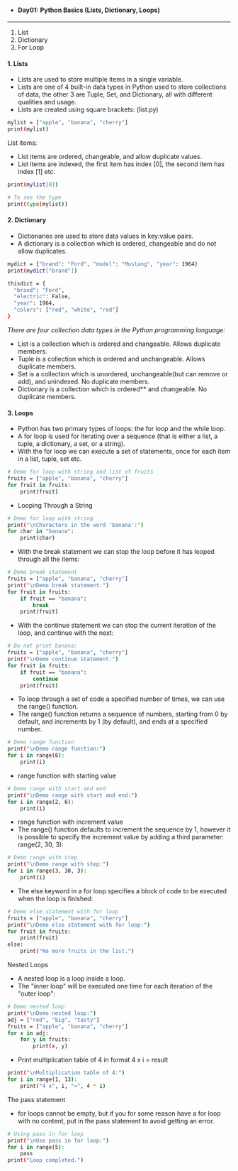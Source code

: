- #### Day01:  Python Basics (Lists, Dictionary, Loops)
---
1. List
2. Dictionary
3. For Loop

#### 1. Lists
- Lists are used to store multiple items in a single variable.
- Lists are one of 4 built-in data types in Python used to store collections of data, the other 3 are Tuple, Set, and Dictionary, all with different qualities and usage.
- Lists are created using square brackets: (list.py)

``` bash
mylist = ["apple", "banana", "cherry"]
print(mylist)
```
List items:
- List items are ordered, changeable, and allow duplicate values.
- List items are indexed, the first item has index [0], the second item has index [1] etc.

``` bash
print(mylist[0])

# To see the type
print(type(mylist))
```

#### 2. Dictionary

- Dictionaries are used to store data values in key:value pairs.
- A dictionary is a collection which is ordered, changeable and do not allow duplicates.

``` bash
mydict = {"brand": "Ford", "model": "Mustang", "year": 1964}
print(mydict["brand"])

thisdict = {
  "brand": "Ford",
  "electric": False,
  "year": 1964,
  "colors": ["red", "white", "red"]
}
```

*There are four collection data types in the Python programming language:* 
- List is a collection which is ordered and changeable. Allows duplicate members.
- Tuple is a collection which is ordered and unchangeable. Allows duplicate members.
- Set is a collection which is unordered, unchangeable(but can remove or add), and unindexed. No duplicate members.
- Dictionary is a collection which is ordered** and changeable. No duplicate members.


#### 3. Loops
- Python has two primary types of loops: the for loop and the while loop.
- A for loop is used for iterating over a sequence (that is either a list, a tuple, a dictionary, a set, or a string).
- With the for loop we can execute a set of statements, once for each item in a list, tuple, set etc.

``` bash
# Demo for loop with string and list of fruits
fruits = ["apple", "banana", "cherry"]
for fruit in fruits:
    print(fruit)
```

- Looping Through a String

``` bash
# Demo for loop with string
print("\nCharacters in the word 'banana':")
for char in "banana":
    print(char)
```

- With the break statement we can stop the loop before it has looped through all the items:

``` bash
# Demo break statement
fruits = ["apple", "banana", "cherry"]
print("\nDemo break statement:")
for fruit in fruits:
    if fruit == "banana":
        break
    print(fruit)
```

- With the continue statement we can stop the current iteration of the loop, and continue with the next:

``` bash
# Do not print banana:
fruits = ["apple", "banana", "cherry"]
print("\nDemo continue statement:")
for fruit in fruits:
    if fruit == "banana":
        continue
    print(fruit)
```

- To loop through a set of code a specified number of times, we can use the range() function.
- The range() function returns a sequence of numbers, starting from 0 by default, and increments by 1 (by default), and ends at a specified number.

``` bash
# Demo range function
print("\nDemo range function:")
for i in range(6):
    print(i)
```

- range function with starting value

``` bash
# Demo range with start and end
print("\nDemo range with start and end:")
for i in range(2, 6):
    print(i)
```

- range function with increment value
- The range() function defaults to increment the sequence by 1, however it is possible to specify the increment value by adding a third parameter: range(2, 30, 3):

``` bash
# Demo range with step
print("\nDemo range with step:")
for i in range(3, 30, 3):
    print(i)
```

- The else keyword in a for loop specifies a block of code to be executed when the loop is finished:

``` bash
# Demo else statement with for loop
fruits = ["apple", "banana", "cherry"]
print("\nDemo else statement with for loop:")
for fruit in fruits:    
    print(fruit)
else:
    print("No more fruits in the list.")
```

Nested Loops
- A nested loop is a loop inside a loop.
- The "inner loop" will be executed one time for each iteration of the "outer loop":

``` bash
# Demo nested loop
print("\nDemo nested loop:")
adj = ["red", "big", "tasty"]
fruits = ["apple", "banana", "cherry"]
for x in adj:
    for y in fruits:
        print(x, y)
```

- Print multiplication table of 4 in format 4 x i = result  

``` bash
print("\nMultiplication table of 4:")
for i in range(1, 13):
    print("4 x", i, "=", 4 * i)
```

The pass statement 
- for loops cannot be empty, but if you for some reason have a for loop with no content, put in the pass statement to avoid getting an error.

``` bash
# Using pass in for loop
print("\nUse pass in for loop:")
for i in range(5):
    pass
print("Loop completed.")
```